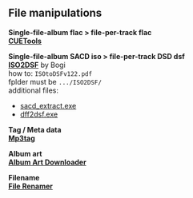 File manipulations
---

**Single-file-album flac > file-per-track flac**  
[**CUETools**](http://cue.tools/)  


**Single-file-album SACD iso > file-per-track DSD dsf**  
[**ISO2DSF**](https://github.com/rern/RuneAudio/raw/master/file_conversion/ISO2DSF_v1.2.2_Win7_Win8.zip) by Bogi  
how to: `ISOtoDSFv122.pdf`  
fplder must be `.../ISO2DSF/`  
additional files:  
- [sacd_extract.exe](https://github.com/sacd-ripper/sacd-ripper/releases)  
- [dff2dsf.exe](http://www.signalyst.com/professional.html)  

**Tag / Meta data**  
[**Mp3tag**](http://www.mp3tag.de/en/download.html)  

**Album art**  
[**Album Art Downloader**](https://sourceforge.net/projects/album-art/)  

**Filename**  
[**File Renamer**](http://www.sherrodcomputers.net/downloads/FileRenamerBasic.exe)  
